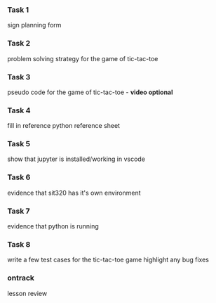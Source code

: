 ### Task 1
sign planning form

### Task 2
problem solving strategy for the game of tic-tac-toe

### Task 3
pseudo code for the game of tic-tac-toe - **video optional**

### Task 4
fill in reference python reference sheet

### Task 5
show that jupyter is installed/working in vscode

### Task 6
evidence that sit320 has it's own environment

### Task 7
evidence that python is running

### Task 8
write a few test cases for the tic-tac-toe game
highlight any bug fixes

### ontrack
lesson review


